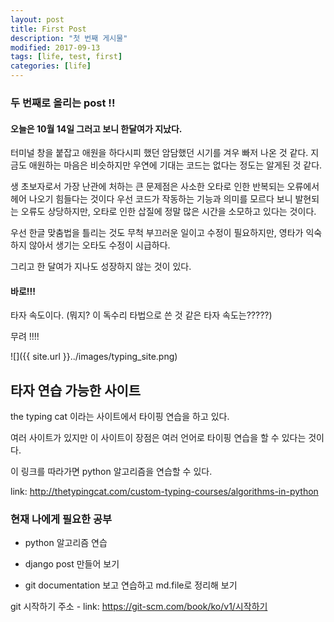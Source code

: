 ```yaml
---
layout: post
title: First Post
description: "첫 번째 게시물"
modified: 2017-09-13
tags: [life, test, first]
categories: [life]
---
```



### 두 번째로 올리는 post !! 

#### 오늘은 10월 14일 그러고 보니 한달여가 지났다.
 
터미널 창을 붙잡고 애원을 하다시피 했던 암담했던 시기를 겨우 빠저 나온 것 같다. 
지금도 애원하는 마음은 비슷하지만 우연에 기대는 코드는 없다는 정도는 알게된 것 같다. 

생 초보자로서 가장 난관에 처하는 큰 문제점은 사소한 오타로 인한 반복되는 오류에서 헤어 나오기 힘들다는 것이다 
우선 코드가 작동하는 기능과 의미를 모르다 보니 발현되는 오류도 상당하지만, 
오타로 인한 삽질에 정말 많은 시간을 소모하고 있다는 것이다.

우선 한글 맞춤법을 틀리는 것도 무척 부끄러운 일이고 수정이 필요하지만, 
영타가 익숙하지 않아서 생기는 오타도 수정이 시급하다.

그리고 한 달여가 지나도 성장하지 않는 것이 있다. 

#### 바로!!! 

타자 속도이다. (뭐지? 이 독수리 타법으로 쓴 것 같은 타자 속도는?????) 

무려 !!!!

![]({{ site.url }}../images/typing_site.png)


## 타자 연습 가능한 사이트 

the typing cat 이라는 사이트에서 타이핑 연습을 하고 있다. 

여러 사이트가 있지만 이 사이트이 장점은 여러 언어로 타이핑 연습을 할 수 있다는 것이다. 

이 링크를 따라가면 python 알고리즘을 연습할 수 있다. 

link: http://thetypingcat.com/custom-typing-courses/algorithms-in-python


### 현재 나에게 필요한 공부 

- python 알고리즘 연습

- django post 만들어 보기 

- git documentation 보고 연습하고 md.file로 정리해 보기 

git 시작하기 주소 - link: https://git-scm.com/book/ko/v1/시작하기






